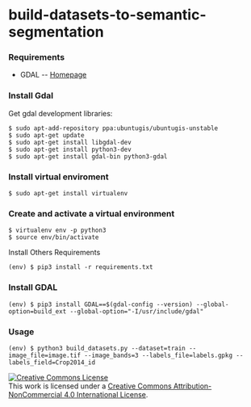 # build-datasets-to-semantic-segmentation

### Requirements
* GDAL -- [Homepage](http://www.gdal.org)

### Install Gdal
Get gdal development libraries:
```shell
$ sudo apt-add-repository ppa:ubuntugis/ubuntugis-unstable
$ sudo apt-get update
$ sudo apt-get install libgdal-dev
$ sudo apt-get install python3-dev
$ sudo apt-get install gdal-bin python3-gdal
```


### Install virtual enviroment

```shell
$ sudo apt-get install virtualenv
```

### Create and activate a virtual environment
```shell
$ virtualenv env -p python3
$ source env/bin/activate
```

Install Others Requirements
```shell
(env) $ pip3 install -r requirements.txt
```

### Install GDAL
```shell
(env) $ pip3 install GDAL==$(gdal-config --version) --global-option=build_ext --global-option="-I/usr/include/gdal"
```

### Usage

```shell
(env) $ python3 build_datasets.py --dataset=train --image_file=image.tif --image_bands=3 --labels_file=labels.gpkg --labels_field=Crop2014_id
```

<a rel="license" href="http://creativecommons.org/licenses/by-nc/4.0/">
    <img alt="Creative Commons License" style="border-width:0" src="https://i.creativecommons.org/l/by-nc/4.0/88x31.png" />
</a>
<br />
This work is licensed under a <a rel="license" href="http://creativecommons.org/licenses/by-nc/4.0/">Creative Commons Attribution-NonCommercial 4.0 International License</a>.
